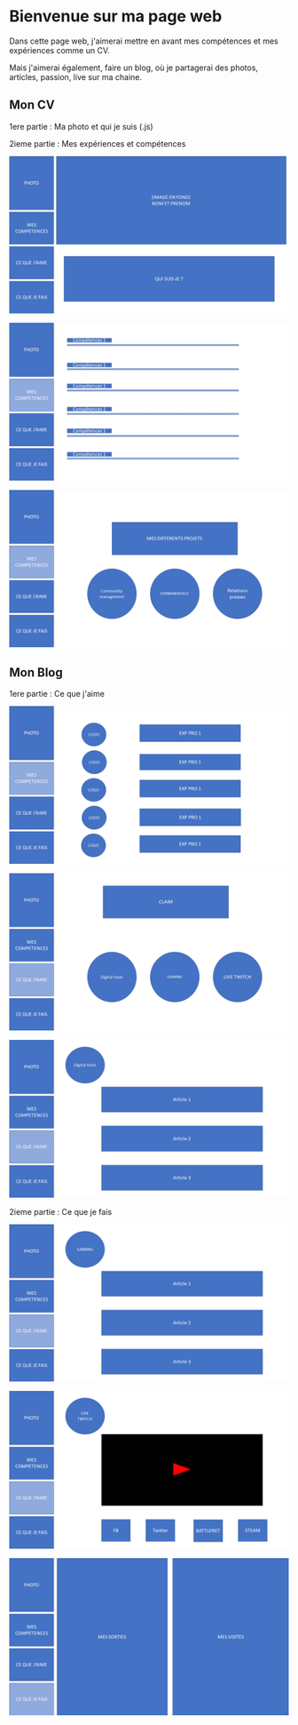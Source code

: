 


# Bienvenue sur ma page web

Dans cette page web, j'aimerai mettre en avant mes compétences et mes expériences comme un CV. 

Mais j'aimerai également, faire un blog, où je partagerai des photos, articles, passion, live sur ma chaine.  

## Mon CV 

1ere partie : Ma photo et qui je suis (.js)

2ieme partie : Mes expériences et compétences

![diapo1](maquetteSite/Diapositive1.png)

![diapo2](/MaquetteSite/diapositive2.png)


![diapo3](/MaquetteSite/diapositive3.png)





## Mon Blog

1ere partie : Ce que j'aime

![diapo4](/MaquetteSite/diapositive4.png)

![diapo5](/MaquetteSite/diapositive5.png)

![diapo6](/MaquetteSite/diapositive6.png)


2ieme partie : Ce que je fais

![diapo7](/MaquetteSite/diapositive7.png)

![diapo8](/MaquetteSite/diapositive8.png)

![diapo9](/MaquetteSite/diapositive9.png)










